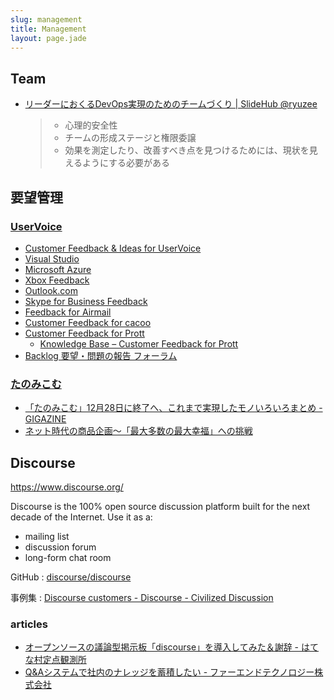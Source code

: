 ```yaml
---
slug: management
title: Management
layout: page.jade
---
```


## Team

- [リーダーにおくるDevOps実現のためのチームづくり \| SlideHub @ryuzee](https://slide.meguro.ryuzee.com/slides/87)
  > - 心理的安全性
  > - チームの形成ステージと権限委譲
  > - 効果を測定したり、改善すべき点を見つけるためには、現状を見えるようにする必要がある


## 要望管理


### [UserVoice](https://www.uservoice.com/)

- [Customer Feedback &amp; Ideas for UserVoice](https://feedback.uservoice.com/)
- [Visual Studio](https://visualstudio.uservoice.com/forums/121579-visual-studio-2015)
- [Microsoft Azure](https://feedback.azure.com/forums/34192--general-feedback)
- [Xbox Feedback](https://xbox.uservoice.com/forums/363186--new-ideas)
- [Outlook\.com](https://outlook.uservoice.com/forums/284136-outlook-com)
- [Skype for Business Feedback](https://www.skypefeedback.com/)
- [Feedback for Airmail](http://feedback.airmailapp.com/)
- [Customer Feedback for cacoo](http://feedback.cacoo.com/forums/4980-general-ja)
- [Customer Feedback for Prott](http://feedback.prottapp.com/forums/236364-prott-feedback)
  - [Knowledge Base – Customer Feedback for Prott](http://feedback.prottapp.com/knowledgebase)
- [Backlog 要望・問題の報告 フォーラム](http://feedback.backlog.jp/forums/140671-backlog-%E8%A6%81%E6%9C%9B-%E5%95%8F%E9%A1%8C%E3%81%AE%E5%A0%B1%E5%91%8A-%E3%83%95%E3%82%A9%E3%83%BC%E3%83%A9%E3%83%A0)

### [たのみこむ](http://www.tanomi.com/)

- [「たのみこむ」12月28日に終了へ、これまで実現したモノいろいろまとめ \- GIGAZINE](http://gigazine.net/news/20111101_tanomicom/)
- [ネット時代の商品企画～「最大多数の最大幸福」への挑戦](http://internet.watch.impress.co.jp/www/column/shohin/02.htm)


## Discourse

https://www.discourse.org/

Discourse is the 100% open source discussion platform built for the next decade of the Internet. Use it as a:

- mailing list
- discussion forum
- long-form chat room

GitHub
: [discourse/discourse](https://github.com/discourse/discourse)

事例集
: [Discourse customers \- Discourse \- Civilized Discussion](http://www.discourse.org/customers)

### articles

- [オープンソースの議論型掲示板「discourse」を導入してみた＆謝辞 \- はてな村定点観測所](http://hatebu.me/entry/2017/06/02/170757)
- [Q&Aシステムで社内のナレッジを蓄積したい \- ファーエンドテクノロジー株式会社](https://www.farend.co.jp/blog/2016/04/discourse/)
